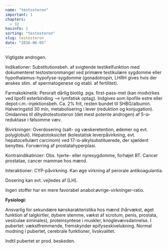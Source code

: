 ```yaml
---
name: "testosteron"
important: 1
chapters:  
  - 32
hasinfo: 1
sorting: "testosteron"
slug: testosteron
date: "2016-06-05"
---
```


Vigtigste androgen.

Indikationer: Substitutionsbeh. af svigtende testikelfunktion med dokumenteret testosteronmangel ved primære testikulære sygdomme eller hypothalamus-hypofyse-sygdomme (gonadotropin, LHRH gives hvis der ønskes stim. af spermatogenese og etabl. af fertilitet). 

Farmakokinetik: Peroralt dårlig biotilg. pga. first-pass-met (kan modvirkes ved lipofil esterbinding --> lymfatisk optag). Indgives som lipofile estre eller depot-i.m.-injektionsbeh. Ca. 2% frit, resten bundet til SHBG/albumin. Halveringstid 30 min, metabolisering i lever (reduktion og konjugation). Omdannes til dihydrotestosteron (det mest potente androgen) af 5-α-reduktase i følsomme væv.

Bivirkninger: Overdosering (salt- og væskeretention, ødemer og evt. polyglobuli). Hepatotoksicitet (kolestatisk leverpåvirkning, evt. hepatocellulært carcinom) ved 17-α-alkylsubstituerede, der sjældent benyttes. Forværring af prostatahyperplasi.

Kontraindikatinoer: Obs. hjerte- eller nyresygdomme, forhøjet BT. Cancer prostatae, cancer mammae hos mænd.

Interaktioner: CYP-påvirkning. Kan øge virkning af perorale antikoagulantia.

Dosering kan evt. vejledes af [LH].

Ingen stoffer har en mere favorabel anabol:øvrige-virkninger-ratio.

<b>Fysiologi:</b>

Ansvarlig for sekundære kønskarakteristika hos mænd (hårvækst, øget funktion af talgkirtler, dybere stemme, vækst af scrotum, penis, prostata, vesiculae siminales), proteinsyntese i muskler, knoglevævsdannelse. I pubertet: vækstfremmende, fremskynder epifyseskivelukning. Normal modning i pubertet, cerebrale funktioner, livskvalitet.

Indtil pubertet er prod. beskeden.
